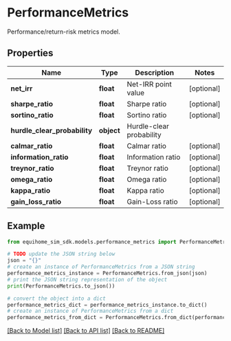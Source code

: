 # PerformanceMetrics

Performance/return-risk metrics model.

## Properties

Name | Type | Description | Notes
------------ | ------------- | ------------- | -------------
**net_irr** | **float** | Net-IRR point value | [optional] 
**sharpe_ratio** | **float** | Sharpe ratio | [optional] 
**sortino_ratio** | **float** | Sortino ratio | [optional] 
**hurdle_clear_probability** | **object** | Hurdle-clear probability | 
**calmar_ratio** | **float** | Calmar ratio | [optional] 
**information_ratio** | **float** | Information ratio | [optional] 
**treynor_ratio** | **float** | Treynor ratio | [optional] 
**omega_ratio** | **float** | Omega ratio | [optional] 
**kappa_ratio** | **float** | Kappa ratio | [optional] 
**gain_loss_ratio** | **float** | Gain-Loss ratio | [optional] 

## Example

```python
from equihome_sim_sdk.models.performance_metrics import PerformanceMetrics

# TODO update the JSON string below
json = "{}"
# create an instance of PerformanceMetrics from a JSON string
performance_metrics_instance = PerformanceMetrics.from_json(json)
# print the JSON string representation of the object
print(PerformanceMetrics.to_json())

# convert the object into a dict
performance_metrics_dict = performance_metrics_instance.to_dict()
# create an instance of PerformanceMetrics from a dict
performance_metrics_from_dict = PerformanceMetrics.from_dict(performance_metrics_dict)
```
[[Back to Model list]](../README.md#documentation-for-models) [[Back to API list]](../README.md#documentation-for-api-endpoints) [[Back to README]](../README.md)


